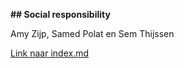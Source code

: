 **## Social responsibility**

Amy Zijp, Samed Polat en Sem Thijssen

[Link naar index.md](docs/index.md)
 